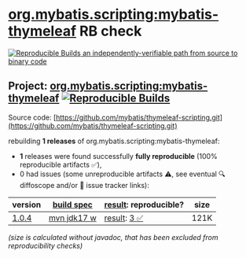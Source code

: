 [org.mybatis.scripting:mybatis-thymeleaf](https://central.sonatype.com/artifact/org.mybatis.scripting/mybatis-thymeleaf/versions) RB check
=======

[![Reproducible Builds](https://reproducible-builds.org/images/logos/rb.svg) an independently-verifiable path from source to binary code](https://reproducible-builds.org/)

## Project: [org.mybatis.scripting:mybatis-thymeleaf](https://central.sonatype.com/artifact/org.mybatis.scripting/mybatis-thymeleaf/versions) [![Reproducible Builds](https://img.shields.io/endpoint?url=https://raw.githubusercontent.com/jvm-repo-rebuild/reproducible-central/master/content/org/mybatis/scripting/mybatis-thymeleaf/badge.json)](https://github.com/jvm-repo-rebuild/reproducible-central/blob/master/content/org/mybatis/scripting/mybatis-thymeleaf/README.md)

Source code: [https://github.com/mybatis/thymeleaf-scripting.git](https://github.com/mybatis/thymeleaf-scripting.git)

rebuilding **1 releases** of org.mybatis.scripting:mybatis-thymeleaf:
- **1** releases were found successfully **fully reproducible** (100% reproducible artifacts :white_check_mark:),
- 0 had issues (some unreproducible artifacts :warning:, see eventual :mag: diffoscope and/or :memo: issue tracker links):

| version | [build spec](/BUILDSPEC.md) | [result](https://reproducible-builds.org/docs/jvm/): reproducible? | size |
| -- | --------- | ------ | -- |
| [1.0.4](https://central.sonatype.com/artifact/org.mybatis.scripting/mybatis-thymeleaf/1.0.4/pom) | [mvn jdk17 w](mybatis-thymeleaf-1.0.4.buildspec) | [result](mybatis-thymeleaf-1.0.4.buildinfo): [3 :white_check_mark: ](mybatis-thymeleaf-1.0.4.buildcompare) | 121K |

<i>(size is calculated without javadoc, that has been excluded from reproducibility checks)</i>
